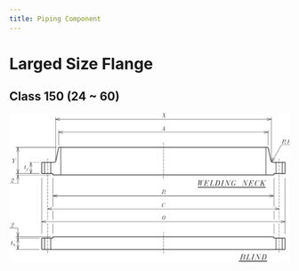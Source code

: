 ```yaml
---
title: Piping Component
---
```


# Larged Size Flange

## Class 150 (24 ~ 60)

![LFLG-1](.vitepress/images/flange-big.png)

